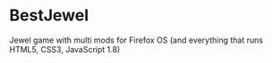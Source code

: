 BestJewel
=========

Jewel game with multi mods for Firefox OS (and everything that runs HTML5, CSS3, JavaScript 1.8)
